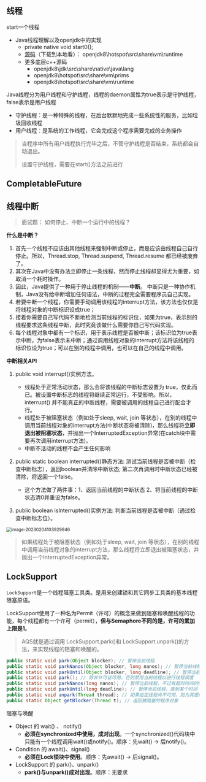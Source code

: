 ## 线程

start一个线程

* Java线程理解以及openjdk中的实现
  * private native void start0();
  * [源码](http://openjdk.java.net/)（下载到本地看）： openjdk8\hotspot\src\share\vm\runtime
  * 更多底层c++源码
    * openjdk8\jdk\src\share\native\java\lang
    * openjdk8\hotspot\src\share\vm\prims
    * openjdk8\hotspot\src\share\vm\runtime

Java线程分为用户线程和守护线程，线程的daemon属性为true表示是守护线程，false表示是用户线程

* 守护线程：是一种特殊的线程，在后台默默地完成一些系统性的服务，比如垃圾回收线程
* 用户线程：是系统的工作线程，它会完成这个程序需要完成的业务操作

> 当程序中所有用户线程执行完毕之后，不管守护线程是否结束，系统都会自动退出。
>
> 设置守护线程，需要在start()方法之前进行

## CompletableFuture



## 线程中断

> 面试题： 如何停止、中断一个运行中的线程？

**什么是中断？**

1. 首先一个线程不应该由其他线程来强制中断或停止，而是应该由线程自己自行停止。所以，Thread.stop, Thread.suspend, Thread.resume 都已经被废弃了。 
2. 其次在Java中没有办法立即停止一条线程，然而停止线程却显得尤为重要，如取消一个耗时操作。
3. 因此，Java提供了一种用于停止线程的机制——**中断**。 中断只是一种协作机制，Java没有给中断增加任何语法，中断的过程完全需要程序员自己实现。
4. 若要中断一个线程，你需要手动调用该线程的interrupt方法，该方法也仅仅是将线程对象的中断标识设成true；
5. 接着你需要自己写代码不断地检测当前线程的标识位，如果为true，表示别的线程要求这条线程中断，此时究竟该做什么需要你自己写代码实现。 
6. 每个线程对象中都有一个标识，用于表示线程是否被中断；该标识位为true表示中断，为false表示未中断；通过调用线程对象的interrupt方法将该线程的标识位设为true；可以在别的线程中调用，也可以在自己的线程中调用。

**中断相关API**

1. public void interrupt()实例方法。
   * 线程处于正常活动状态，那么会将该线程的中断标志设置为 true，仅此而已。被设置中断标志的线程将继续正常运行，不受影响。所以，interrupt() 并不能真正的中断线程，需要被调用的线程自己进行配合才行。 
   * 线程处于被阻塞状态（例如处于sleep, wait, join 等状态），在别的线程中调用当前线程对象的interrupt方法(中断状态将被清除)，那么线程将**立即退出被阻塞状态**，并抛出一个InterruptedException异常(在catch块中需要再次调用interrupt方法)。 
   * 中断不活动的线程不会产生任何影响

2. public static boolean interrupted()静态方法: 测试当前线程是否被中断（检查中断标志），返回boolean并清除中断状态; 第二次再调用时中断状态已经被清除，将返回一个false。
   * 这个方法做了两件事：1、返回当前线程的中断状态 2、将当前线程的中断状态清0并重设为false。

3. public boolean isInterrupted()实例方法: 判断当前线程是否被中断（通过检查中断标志位）。

<img src="C:\Users\yangjinhua\AppData\Roaming\Typora\typora-user-images\image-20230204103929946.png" alt="image-20230204103929946" style="zoom:80%;" />

> 如果线程处于被阻塞状态（例如处于sleep, wait, join 等状态），在别的线程中调用当前线程对象的interrupt方法，那么线程将立即退出被阻塞状态，并抛出一个InterruptedException异常。 

## LockSupport

`LockSupport`是一个线程阻塞工具类。是用来创建锁和其它同步工具类的基本线程阻塞原语。

LockSupport使用了一种名为Permit（许可）的概念来做到阻塞和唤醒线程的功能，每个线程都有一个许可（permit），**但与Semaphore不同的是，许可的累加上限是1**。

> AQS就是通过调用 LockSupport.park()和 LockSupport.unpark()的方法，来实现线程的阻塞和唤醒的。

```java
public static void park(Object blocker); // 暂停当前线程
public static void parkNanos(Object blocker, long nanos); // 暂停当前线程，不过有超时时间的限制
public static void parkUntil(Object blocker, long deadline); // 暂停当前线程，直到某个时间
public static void park(); // 除非许可证可用，否则禁用当前线程以进行线程调度
public static void parkNanos(long nanos); // 暂停当前线程，不过有超时时间的限制
public static void parkUntil(long deadline); // 暂停当前线程，直到某个时间
public static void unpark(Thread thread); // 如果给定线程尚不可用，则为其提供许可
public static Object getBlocker(Thread t); // 返回被阻塞的程序对象
```

阻塞与唤醒

* Object 的 wait() 、 notify()
  * **必须在synchronized中使用，成对出现**。一个synchronized()代码块中只能有一个线程调用wait()或notify()。顺序：先wait() -> 后notify()。
* Condition 的 await()、signal()
  * **必须在Lock锁块中使用**。顺序：先await() -> 后signal()。
* LockSupport 的 park()、unpark()
  * **park()与unpark()成对出现**。顺序：无要求